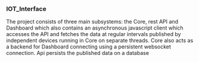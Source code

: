 ### IOT_Interface

The project consists of three main subsystems: the Core, rest API and Dashboard which
also contains an asynchronous javascript client which accesses the API and fetches the data
at regular intervals published by independent devices running in Core on separate threads.
Core also acts as a backend for Dashboard connecting using a persistent websocket
connection. Api persists the published data on a database
